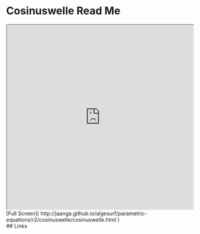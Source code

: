 Cosinuswelle Read Me
===

<iframe src='http://jaanga.github.io/algesurf/parametric-equations/r2/cosinuswelle/cosinuswelle.html' width=100% height=500px >
There is an `iframe` here. It is not visible when viewed on github.com/algesurf. To view, please see 'Project Links' below.
</iframe>
[Full Screen]( http://jaanga.github.io/algesurf/parametric-equations/r2/cosinuswelle/cosinuswelle.html )
<br>
## Links 
<http://www.3d-meier.de/tut3/Seite128.html>  
